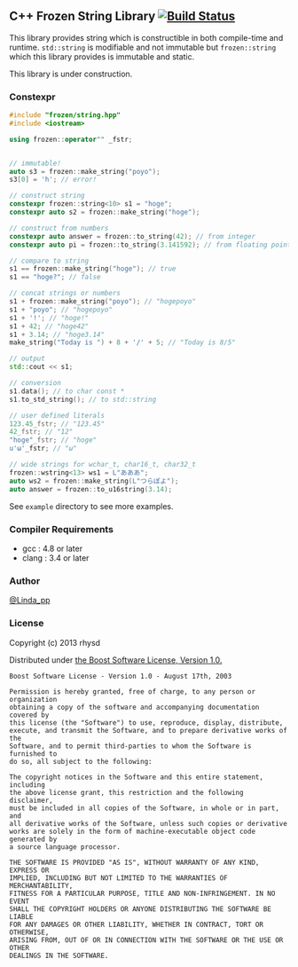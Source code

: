 ## C++ Frozen String Library [![Build Status](https://travis-ci.org/rhysd/FrozenString.png)](https://travis-ci.org/rhysd/FrozenString)

This library provides string which is constructible in both compile-time and runtime.
`std::string` is modifiable and not immutable but `frozen::string`
which this library provides is immutable and static.

This library is under construction.

### Constexpr

```cpp
#include "frozen/string.hpp"
#include <iostream>

using frozen::operator"" _fstr;


// immutable!
auto s3 = frozen::make_string("poyo");
s3[0] = 'h'; // error!

// construct string
constexpr frozen::string<10> s1 = "hoge";
constexpr auto s2 = frozen::make_string("hoge");

// construct from numbers
constexpr auto answer = frozen::to_string(42); // from integer
constexpr auto pi = frozen::to_string(3.141592); // from floating point

// compare to string
s1 == frozen::make_string("hoge"); // true
s1 == "hoge?"; // false

// concat strings or numbers
s1 + frozen::make_string("poyo"); // "hogepoyo"
s1 + "poyo"; // "hogepoyo"
s1 + '!'; // "hoge!"
s1 + 42; // "hoge42"
s1 + 3.14; // "hoge3.14"
make_string("Today is ") + 8 + '/' + 5; // "Today is 8/5"

// output
std::cout << s1;

// conversion
s1.data(); // to char const *
s1.to_std_string(); // to std::string

// user defined literals
123.45_fstr; // "123.45"
42_fstr; // "12"
"hoge"_fstr; // "hoge"
u'ω'_fstr; // "ω"

// wide strings for wchar_t, char16_t, char32_t
frozen::wstring<13> ws1 = L"あああ";
auto ws2 = frozen::make_string(L"つらぽよ");
auto answer = frozen::to_u16string(3.14);
```

See `example` directory to see more examples.

### Compiler Requirements

- gcc : 4.8 or later
- clang : 3.4 or later

### Author

[@Linda_pp](https://twitter.com/Linda_pp)

### License

Copyright (c) 2013 rhysd

Distributed under [the Boost Software License, Version 1.0.](http://www.boost.org/LICENSE_1_0.txt)

    Boost Software License - Version 1.0 - August 17th, 2003

    Permission is hereby granted, free of charge, to any person or organization
    obtaining a copy of the software and accompanying documentation covered by
    this license (the "Software") to use, reproduce, display, distribute,
    execute, and transmit the Software, and to prepare derivative works of the
    Software, and to permit third-parties to whom the Software is furnished to
    do so, all subject to the following:

    The copyright notices in the Software and this entire statement, including
    the above license grant, this restriction and the following disclaimer,
    must be included in all copies of the Software, in whole or in part, and
    all derivative works of the Software, unless such copies or derivative
    works are solely in the form of machine-executable object code generated by
    a source language processor.

    THE SOFTWARE IS PROVIDED "AS IS", WITHOUT WARRANTY OF ANY KIND, EXPRESS OR
    IMPLIED, INCLUDING BUT NOT LIMITED TO THE WARRANTIES OF MERCHANTABILITY,
    FITNESS FOR A PARTICULAR PURPOSE, TITLE AND NON-INFRINGEMENT. IN NO EVENT
    SHALL THE COPYRIGHT HOLDERS OR ANYONE DISTRIBUTING THE SOFTWARE BE LIABLE
    FOR ANY DAMAGES OR OTHER LIABILITY, WHETHER IN CONTRACT, TORT OR OTHERWISE,
    ARISING FROM, OUT OF OR IN CONNECTION WITH THE SOFTWARE OR THE USE OR OTHER
    DEALINGS IN THE SOFTWARE.
